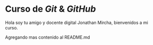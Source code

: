 # Curso de _Git_ & _GitHub_

Hola soy tu amigo y docente digital Jonathan Mircha, bienvenidos a mi curso.

Agregando mas contenido al README.md
